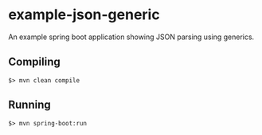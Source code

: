 # example-json-generic
An example spring boot application showing JSON parsing using generics.

## Compiling
```
$> mvn clean compile
```

## Running
```
$> mvn spring-boot:run
```